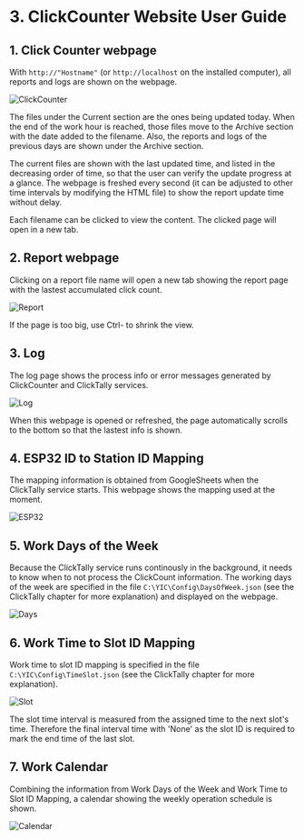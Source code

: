 # 3. ClickCounter Website User Guide

## 1. Click Counter webpage

With `http://"Hostname"` (or `http://localhost` on the installed computer), all reports and logs are shown on the webpage.

![ClickCounter](https://github.com/leonschoi/ClickCount.en/assets/29897968/434b95a8-3963-4135-9c62-71753f798df1)

The files under the Current section are the ones being updated today. When the end of the work hour is reached, those files move to the Archive section with the date added to the filename.  Also, the reports and logs of the previous days are shown under the Archive section.

The current files are shown with the last updated time, and listed in the decreasing order of time, so that the user can verify the update progress at a glance.  The webpage is freshed every second (it can be adjusted to other time intervals by modifying the HTML file) to show the report update time without delay.

Each filename can be clicked to view the content. The clicked page will open in a new tab.

## 2. Report webpage

Clicking on a report file name will open a new tab showing the report page with the lastest accumulated click count.

![Report](https://github.com/leonschoi/ClickCount.en/assets/29897968/65baab43-7339-4137-83e0-b7d9a036d02c)

If the page is too big, use Ctrl- to shrink the view.

## 3. Log

The log page shows the process info or error messages generated by ClickCounter and ClickTally services.

![Log](https://github.com/leonschoi/ClickCount.en/assets/29897968/ff58c875-d2d6-409d-ae79-95a3fdfe260f)

When this webpage is opened or refreshed, the page automatically scrolls to the bottom so that the lastest info is shown.

## 4. ESP32 ID to Station ID Mapping

The mapping information is obtained from GoogleSheets when the ClickTally service starts. This webpage shows the mapping used at the moment.

![ESP32](https://github.com/leonschoi/ClickCount.en/assets/29897968/eaef97c3-1770-4e02-b3ff-d1eacc0063eb)

## 5. Work Days of the Week

Because the ClickTally service runs continously in the background, it needs to know when to not process the ClickCount information.  The working days of the week are specified in the file `C:\YIC\Config\DaysOfWeek.json` (see the ClickTally chapter for more explanation) and displayed on the webpage.

![Days](https://github.com/leonschoi/ClickCount.en/assets/29897968/c7cbd128-2fbf-41ce-92b0-5ff087a630e8)

## 6. Work Time to Slot ID Mapping

Work time to slot ID mapping is specified in the file `C:\YIC\Config\TimeSlot.json` (see the ClickTally chapter for more explanation).

![Slot](https://github.com/leonschoi/ClickCount.en/assets/29897968/720241fc-b152-4faa-9c68-a8746cebabe2)

The slot time interval is measured from the assigned time to the next slot's time. Therefore the final interval time with 'None' as the slot ID is required to mark the end time of the last slot.

## 7. Work Calendar

Combining the information from Work Days of the Week and Work Time to Slot ID Mapping, a calendar showing the weekly operation schedule is shown.

![Calendar](https://github.com/leonschoi/ClickCount.en/assets/29897968/e1d7190e-6109-4e89-8648-3a2a4527b539)
